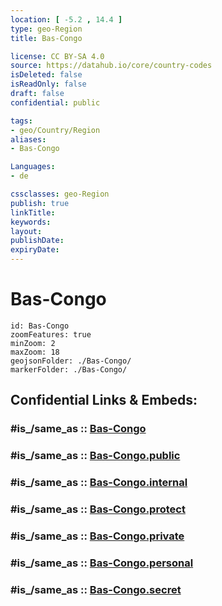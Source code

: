 ```yaml
---
location: [ -5.2 , 14.4 ] 
type: geo-Region
title: Bas-Congo

license: CC BY-SA 4.0
source: https://datahub.io/core/country-codes
isDeleted: false
isReadOnly: false
draft: false
confidential: public

tags:
- geo/Country/Region
aliases:
- Bas-Congo

Languages:
- de

cssclasses: geo-Region
publish: true
linkTitle: 
keywords: 
layout: 
publishDate: 
expiryDate: 
---
```


# Bas-Congo

```leaflet
id: Bas-Congo
zoomFeatures: true 
minZoom: 2 
maxZoom: 18
geojsonFolder: ./Bas-Congo/
markerFolder: ./Bas-Congo/
```


## Confidential Links & Embeds: 

### #is_/same_as :: [Bas-Congo](/_Standards/Earth/Continent/Africa/Africa~Central/Congo~Kinshasa/provinces~Congo-Kinshasa@1997/Bas-Congo.md) 

### #is_/same_as :: [Bas-Congo.public](/_public/Earth/Continent/Africa/Africa~Central/Congo~Kinshasa/provinces~Congo-Kinshasa@1997/Bas-Congo.public.md) 

### #is_/same_as :: [Bas-Congo.internal](/_internal/Earth/Continent/Africa/Africa~Central/Congo~Kinshasa/provinces~Congo-Kinshasa@1997/Bas-Congo.internal.md) 

### #is_/same_as :: [Bas-Congo.protect](/_protect/Earth/Continent/Africa/Africa~Central/Congo~Kinshasa/provinces~Congo-Kinshasa@1997/Bas-Congo.protect.md) 

### #is_/same_as :: [Bas-Congo.private](/_private/Earth/Continent/Africa/Africa~Central/Congo~Kinshasa/provinces~Congo-Kinshasa@1997/Bas-Congo.private.md) 

### #is_/same_as :: [Bas-Congo.personal](/_personal/Earth/Continent/Africa/Africa~Central/Congo~Kinshasa/provinces~Congo-Kinshasa@1997/Bas-Congo.personal.md) 

### #is_/same_as :: [Bas-Congo.secret](/_secret/Earth/Continent/Africa/Africa~Central/Congo~Kinshasa/provinces~Congo-Kinshasa@1997/Bas-Congo.secret.md)


